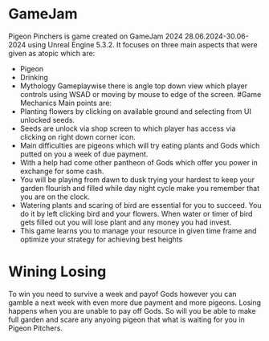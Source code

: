 # GameJam
Pigeon Pinchers is game created on GameJam 2024 28.06.2024-30.06-2024 using Unreal Engine 5.3.2. It focuses on three main aspects that were given as atopic which are:
- Pigeon
- Drinking
- Mythology
Gameplaywise there is angle top down view which player controls using WSAD or moving by mouse to edge of the screen.
#Game Mechanics
Main points are:
- Planting flowers by clicking on available ground and selecting from UI unlocked seeds.
- Seeds are unlock via shop screen to which player has access via clicking on right down corner icon.
- Main difficulties are pigeons which will try eating plants and Gods which putted on you a week of due payment.
- With a help had come other pantheon of Gods which offer you power in exchange for some cash.
- You will be playing from dawn to dusk trying your hardest to keep your garden flourish and filled while day night cycle make you remember that you are on the clock.
- Watering plants and scaring of bird are essential for you to succeed. You do it by left clicking bird and your flowers. When water or timer of bird gets filled out you will lose plant and any money you had invest.
- This game learns you to manage your resource in given time frame and optimize your strategy for achieving best heights
# Wining Losing
To win you need to survive a week and payof Gods however you can gamble a next week with even more due payment and more pigeons.
Losing happens when you are unable to pay off Gods. So will you be able to make full garden and scare any anyoing pigeon that what is waiting for you in Pigeon Pitchers.
